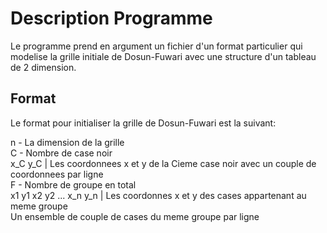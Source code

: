 # Description Programme
Le programme prend en argument un fichier d'un format particulier qui modelise la grille initiale de Dosun-Fuwari avec une structure d'un tableau de 2 dimension.

## Format
Le format pour initialiser la grille de Dosun-Fuwari est la suivant:


n - La dimension de la grille</br>
C - Nombre de case noir</br>
x_C y_C | Les coordonnees x et y de la Cieme case noir avec un couple de coordonnees par ligne</br>
F - Nombre de groupe en total</br>
x1 y1 x2 y2 ... x_n y_n | Les coordonnes x et y des cases appartenant au meme groupe</br>
Un ensemble de couple de cases du meme groupe par ligne</br> 
